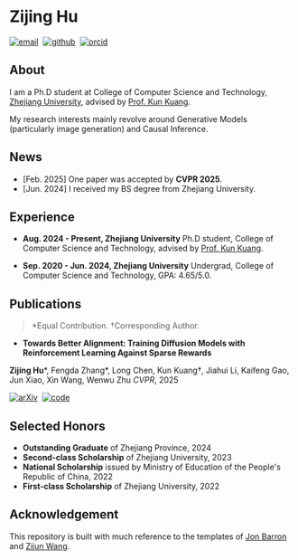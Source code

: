 # Zijing Hu

<div>

[![email](https://img.shields.io/badge/Email-zj.hu-29abfd)](mailto:zj.hu@zju.edu.cn)&nbsp;
[![github](https://img.shields.io/badge/Github-hu--zijing-white)](https://github.com/hu-zijing)&nbsp;
[![orcid](https://img.shields.io/badge/ORCID-zijing_hu-a6ce39)](https://orcid.org/0009-0007-6167-3996)&nbsp;

</div>

## About

I am a Ph.D student at College of Computer Science and Technology, [Zhejiang University](https://www.zju.edu.cn/english/), advised by [Prof. Kun Kuang](https://kunkuang.github.io/). 

My research interests mainly revolve around Generative Models (particularly image generation) and Causal Inference.

## News

* [Feb. 2025] One paper was accepted by **CVPR 2025**.
* [Jun. 2024] I received my BS degree from Zhejiang University. 

## Experience

* **Aug. 2024 - Present, Zhejiang University**
Ph.D student, College of Computer Science and Technology, advised by [Prof. Kun Kuang](https://kunkuang.github.io/).

* **Sep. 2020 - Jun. 2024, Zhejiang University**
Undergrad, College of Computer Science and Technology, GPA: 4.65/5.0.

## Publications

> \*Equal Contribution. †Corresponding Author.

* **Towards Better Alignment: Training Diffusion Models with Reinforcement Learning Against Sparse Rewards**

**Zijing Hu**\*, Fengda Zhang\*, Long Chen, Kun Kuang†, Jiahui Li, Kaifeng Gao, Jun Xiao, Xin Wang, Wenwu Zhu
*CVPR*, 2025

<div>

[![arXiv](https://img.shields.io/badge/arxiv_paper-x.x-b31b1b)](https://arxiv.org)&nbsp;
[![code](https://img.shields.io/badge/code-B2--DiffuRL-blue)](https://github.com/hu-zijing/B2-DiffuRL)&nbsp;

</div>

## Selected Honors

* **Outstanding Graduate** of Zhejiang Province, 2024
* **Second-class Scholarship** of Zhejiang University, 2023
* **National Scholarship** issued by Ministry of Education of the People's Republic of China, 2022
* **First-class Scholarship** of Zhejiang University, 2022

## Acknowledgement

This repository is built with much reference to the templates of [Jon Barron](https://github.com/jonbarron/website) and [Zijun Wang](https://github.com/asillycat/asillycat.github.io). 
